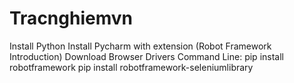 # Tracnghiemvn
Install Python​
Install Pycharm with extension (Robot Framework Introduction)​
Download Browser Drivers​
Command Line:​
pip install robotframework 
pip install robotframework-seleniumlibrary 

